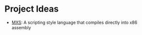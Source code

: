 # Project Ideas

 - [MXS](https://github.com/mossx-dev/mxs): A scripting style language that compiles directly into x86 assembly
